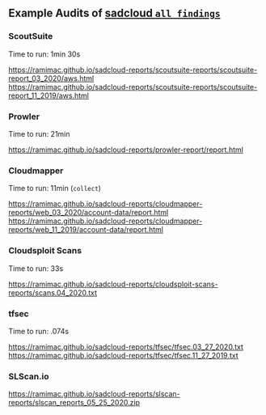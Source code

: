 ## Example Audits of [sadcloud `all_findings`](https://github.com/nccgroup/sadcloud)

### ScoutSuite

Time to run: 1min 30s

<https://ramimac.github.io/sadcloud-reports/scoutsuite-reports/scoutsuite-report_03_2020/aws.html>  
<https://ramimac.github.io/sadcloud-reports/scoutsuite-reports/scoutsuite-report_11_2019/aws.html>


### Prowler

Time to run: 21min

<https://ramimac.github.io/sadcloud-reports/prowler-report/report.html>

### Cloudmapper

Time to run: 11min (`collect`)

<https://ramimac.github.io/sadcloud-reports/cloudmapper-reports/web_03_2020/account-data/report.html>  
<https://ramimac.github.io/sadcloud-reports/cloudmapper-reports/web_11_2019/account-data/report.html>

### Cloudsploit Scans

Time to run: 33s

<https://ramimac.github.io/sadcloud-reports/cloudsploit-scans-reports/scans.04_2020.txt>  

### tfsec

Time to run: .074s

<https://ramimac.github.io/sadcloud-reports/tfsec/tfsec.03_27_2020.txt>  
<https://ramimac.github.io/sadcloud-reports/tfsec/tfsec.11_27_2019.txt>

### SLScan.io

<https://ramimac.github.io/sadcloud-reports/slscan-reports/slscan_reports_05_25_2020.zip>